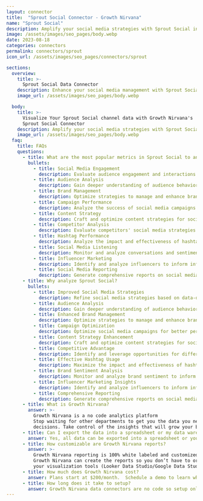 ```yaml
---
layout: connector
title:  "Sprout Social Connector - Growth Nirvana"
name: "Sprout Social"
description: Amplify your social media strategies with Sprout Social integration, gaining actionable insights from social media data analysis.
image: /assets/images/seo_pages/body.webp
date: 2023-08-18
categories: connectors
permalink: connectors/sprout
icon_url: /assets/images/seo_pages/connectors/sprout

sections:
  overview:
    title: >-
      Sprout Social Data Connector
    description: Enhance your social media management with Sprout Social integration. Seamlessly merge marketing data, unlocking insights that shape social media strategies, audience analysis, and brand management.
    image_url: /assets/images/seo_pages/body.webp

  body:
    title: >-
      Visualize Your Sprout Social channel data with Growth Nirvana's
      Sprout Social Connector
    description: Amplify your social media strategies with Sprout Social integration, gaining actionable insights from social media data analysis.
    image_url: /assets/images/seo_pages/body.webp
  faq:
    title: FAQs
    questions:
      - title: What are the most popular metrics in Sprout Social to analyze?
        bullets:
          - title: Social Media Engagement
            description: Evaluate audience engagement and interactions on social media platforms.
          - title: Audience Analysis
            description: Gain deeper understanding of audience behavior and preferences.
          - title: Brand Management
            description: Optimize strategies to manage and enhance brand reputation.
          - title: Campaign Performance
            description: Analyze the success of social media campaigns and identify areas for improvement.
          - title: Content Strategy
            description: Craft and optimize content strategies for social media platforms.
          - title: Competitor Analysis
            description: Evaluate competitors' social media strategies and identify opportunities for differentiation.
          - title: Hashtag Performance
            description: Analyze the impact and effectiveness of hashtags in social media campaigns.
          - title: Social Media Listening
            description: Monitor and analyze conversations and sentiment around your brand on social media.
          - title: Influencer Marketing
            description: Identify and analyze influencers to inform influencer marketing strategies.
          - title: Social Media Reporting
            description: Generate comprehensive reports on social media performance and key metrics.
      - title: Why analyze Sprout Social?
        bullets:
          - title: Improved Social Media Strategies
            description: Refine social media strategies based on data-driven insights.
          - title: Audience Analysis
            description: Gain deeper understanding of audience behavior and preferences.
          - title: Enhanced Brand Management
            description: Optimize strategies to manage and enhance brand reputation.
          - title: Campaign Optimization
            description: Optimize social media campaigns for better performance.
          - title: Content Strategy Enhancement
            description: Craft and optimize content strategies for social media platforms.
          - title: Competitive Advantage
            description: Identify and leverage opportunities for differentiation from competitors.
          - title: Effective Hashtag Usage
            description: Maximize the impact and effectiveness of hashtags in social media campaigns.
          - title: Brand Sentiment Analysis
            description: Monitor and analyze brand sentiment to inform brand management strategies.
          - title: Influencer Marketing Insights
            description: Identify and analyze influencers to inform influencer marketing strategies.
          - title: Comprehensive Reporting
            description: Generate comprehensive reports on social media performance and key metrics.
      - title: What is Growth Nirvana?
        answer: >-
          Growth Nirvana is a no code analytics platform 
          Stop waiting for other departments to get you the data you need to make critical business 
          decisions. Take control of the insights that will grow your business.
      - title: Can I export the data into a spreadsheet or my data warehouse?
        answer: Yes, all data can be exported into a spreadsheet or your data warehouse (Google BigQuery, AWS, Snowflake, Azure, etc)
      - title: How customizable are Growth Nirvana reports?
        answer: >-
          Growth Nirvana reporting is 100% white labeled and customized to your specifications.
          Growth Nirvana can create the reports so you don’t have to or you can connect
          your visualization tools (Looker Data Studio/Google Data Studio, Tableau, PowerBI, etc) to Growth Nirvana.
      - title: How much does Growth Nirvana cost?
        answer: Plans start at $200/month.  Schedule a demo to learn what plan is best for you.
      - title: How long does it take to setup?
        answer: Growth Nirvana data connectors are no code so setup only requires a few clicks.
---
```

